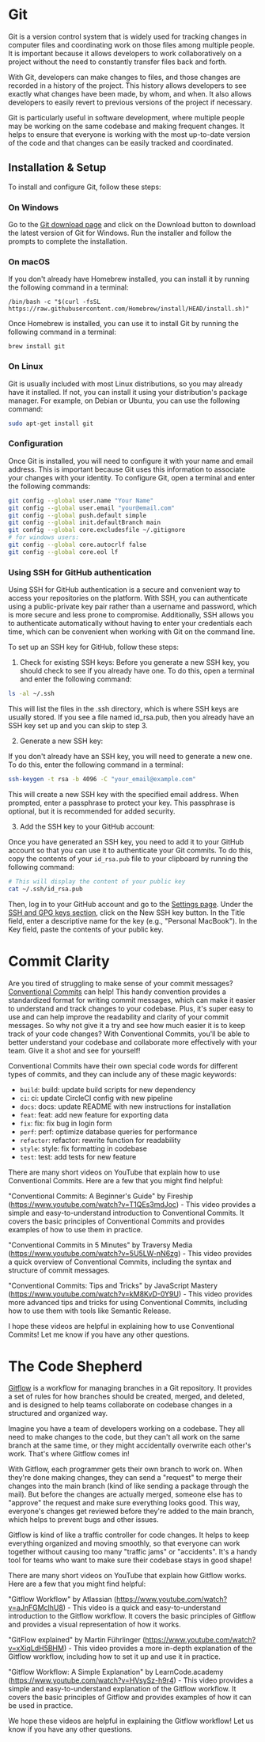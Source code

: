 # Git

Git is a version control system that is widely used for tracking changes in computer files and coordinating work on those files among multiple people. It is important because it allows developers to work collaboratively on a project without the need to constantly transfer files back and forth.

With Git, developers can make changes to files, and those changes are recorded in a history of the project. This history allows developers to see exactly what changes have been made, by whom, and when. It also allows developers to easily revert to previous versions of the project if necessary.

Git is particularly useful in software development, where multiple people may be working on the same codebase and making frequent changes. It helps to ensure that everyone is working with the most up-to-date version of the code and that changes can be easily tracked and coordinated.

## Installation & Setup

To install and configure Git, follow these steps:

### On Windows

Go to the [Git download page](https://git-scm.com/download/win) and click on the Download button to download the latest version of Git for Windows. Run the installer and follow the prompts to complete the installation.

### On macOS

If you don't already have Homebrew installed, you can install it by running the following command in a terminal:

```shell
/bin/bash -c "$(curl -fsSL https://raw.githubusercontent.com/Homebrew/install/HEAD/install.sh)"
```

Once Homebrew is installed, you can use it to install Git by running the following command in a terminal:

```shell
brew install git
```

### On Linux

Git is usually included with most Linux distributions, so you may already have it installed. If not, you can install it using your distribution's package manager. For example, on Debian or Ubuntu, you can use the following command:

```bash
sudo apt-get install git
```

### Configuration

Once Git is installed, you will need to configure it with your name and email address. This is important because Git uses this information to associate your changes with your identity. To configure Git, open a terminal and enter the following commands:

```bash
git config --global user.name "Your Name"
git config --global user.email "your@email.com"
git config --global push.default simple
git config --global init.defaultBranch main
git config --global core.excludesfile ~/.gitignore
# for windows users:
git config --global core.autocrlf false
git config --global core.eol lf
```

### Using SSH for GitHub authentication

Using SSH for GitHub authentication is a secure and convenient way to access your repositories on the platform. With SSH, you can authenticate using a public-private key pair rather than a username and password, which is more secure and less prone to compromise. Additionally, SSH allows you to authenticate automatically without having to enter your credentials each time, which can be convenient when working with Git on the command line.

To set up an SSH key for GitHub, follow these steps:

1. Check for existing SSH keys:
   Before you generate a new SSH key, you should check to see if you already have one. To do this, open a terminal and enter the following command:

```bash
ls -al ~/.ssh
```

This will list the files in the .ssh directory, which is where SSH keys are usually stored. If you see a file named id_rsa.pub, then you already have an SSH key set up and you can skip to step 3.

2. Generate a new SSH key:

If you don't already have an SSH key, you will need to generate a new one. To do this, enter the following command in a terminal:

```bash
ssh-keygen -t rsa -b 4096 -C "your_email@example.com"
```

This will create a new SSH key with the specified email address. When prompted, enter a passphrase to protect your key. This passphrase is optional, but it is recommended for added security.

3. Add the SSH key to your GitHub account:

Once you have generated an SSH key, you need to add it to your GitHub account so that you can use it to authenticate your Git commits. To do this, copy the contents of your `id_rsa.pub` file to your clipboard by running the following command:

```bash
# This will display the content of your public key
cat ~/.ssh/id_rsa.pub
```

Then, log in to your GitHub account and go to the [Settings page](https://github.com/settings/profile). Under the [SSH and GPG keys section](https://github.com/settings/keys), click on the New SSH key button. In the Title field, enter a descriptive name for the key (e.g., "Personal MacBook"). In the Key field, paste the contents of your public key.

# Commit Clarity

Are you tired of struggling to make sense of your commit messages? [Conventional Commits](https://www.conventionalcommits.org/en/v1.0.0/) can help! This handy convention provides a standardized format for writing commit messages, which can make it easier to understand and track changes to your codebase. Plus, it's super easy to use and can help improve the readability and clarity of your commit messages. So why not give it a try and see how much easier it is to keep track of your code changes? With Conventional Commits, you'll be able to better understand your codebase and collaborate more effectively with your team. Give it a shot and see for yourself!

Conventional Commits have their own special code words for different types of commits, and they can include any of these magic keywords:

-   `build`: build: update build scripts for new dependency
-   `ci`: ci: update CircleCI config with new pipeline
-   `docs`: docs: update README with new instructions for installation
-   `feat`: feat: add new feature for exporting data
-   `fix`: fix: fix bug in login form
-   `perf`: perf: optimize database queries for performance
-   `refactor`: refactor: rewrite function for readability
-   `style`: style: fix formatting in codebase
-   `test`: test: add tests for new feature

There are many short videos on YouTube that explain how to use Conventional Commits. Here are a few that you might find helpful:

"Conventional Commits: A Beginner's Guide" by Fireship (https://www.youtube.com/watch?v=T1QEs3mdJoc) - This video provides a simple and easy-to-understand introduction to Conventional Commits. It covers the basic principles of Conventional Commits and provides examples of how to use them in practice.

"Conventional Commits in 5 Minutes" by Traversy Media (https://www.youtube.com/watch?v=5U5LW-nN6zg) - This video provides a quick overview of Conventional Commits, including the syntax and structure of commit messages.

"Conventional Commits: Tips and Tricks" by JavaScript Mastery (https://www.youtube.com/watch?v=kM8KvD-0Y9U) - This video provides more advanced tips and tricks for using Conventional Commits, including how to use them with tools like Semantic Release.

I hope these videos are helpful in explaining how to use Conventional Commits! Let me know if you have any other questions.

# The Code Shepherd

[Gitflow](https://www.atlassian.com/git/tutorials/comparing-workflows/gitflow-workflow) is a workflow for managing branches in a Git repository. It provides a set of rules for how branches should be created, merged, and deleted, and is designed to help teams collaborate on codebase changes in a structured and organized way.

Imagine you have a team of developers working on a codebase. They all need to make changes to the code, but they can't all work on the same branch at the same time, or they might accidentally overwrite each other's work. That's where Gitflow comes in!

With Gitflow, each programmer gets their own branch to work on. When they're done making changes, they can send a "request" to merge their changes into the main branch (kind of like sending a package through the mail). But before the changes are actually merged, someone else has to "approve" the request and make sure everything looks good. This way, everyone's changes get reviewed before they're added to the main branch, which helps to prevent bugs and other issues.

Gitflow is kind of like a traffic controller for code changes. It helps to keep everything organized and moving smoothly, so that everyone can work together without causing too many "traffic jams" or "accidents". It's a handy tool for teams who want to make sure their codebase stays in good shape!

There are many short videos on YouTube that explain how Gitflow works. Here are a few that you might find helpful:

"Gitflow Workflow" by Atlassian (https://www.youtube.com/watch?v=aJnFGMclhU8) - This video is a quick and easy-to-understand introduction to the Gitflow workflow. It covers the basic principles of Gitflow and provides a visual representation of how it works.

"GitFlow explained" by Martin Führlinger (https://www.youtube.com/watch?v=xXiqLdH5BHM) - This video provides a more in-depth explanation of the Gitflow workflow, including how to set it up and use it in practice.

"Gitflow Workflow: A Simple Explanation" by LearnCode.academy (https://www.youtube.com/watch?v=HVsySz-h9r4) - This video provides a simple and easy-to-understand explanation of the Gitflow workflow. It covers the basic principles of Gitflow and provides examples of how it can be used in practice.

We hope these videos are helpful in explaining the Gitflow workflow! Let us know if you have any other questions.

